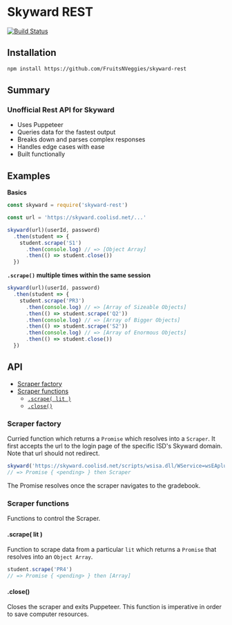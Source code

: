# Skyward REST

[![Build Status](https://travis-ci.org/FruitsNVeggies/skyward-rest.svg?branch=master)](https://travis-ci.org/FruitsNVeggies/skyward-rest)

## Installation

```sh
npm install https://github.com/FruitsNVeggies/skyward-rest
```

## Summary

### Unofficial Rest API for Skyward
 - Uses Puppeteer
 - Queries data for the fastest output
 - Breaks down and parses complex responses
 - Handles edge cases with ease
 - Built functionally

## Examples

**Basics**

```javascript
const skyward = require('skyward-rest')

const url = 'https://skyward.coolisd.net/...'

skyward(url)(userId, password)
  .then(student => {
    student.scrape('S1')
      .then(console.log) // => [Object Array]
      .then(() => student.close())
  })
```

**`.scrape()` multiple times within the same session**

```javascript
skyward(url)(userId, password)
  .then(student => {
    student.scrape('PR3')
      .then(console.log) // => [Array of Sizeable Objects]
      .then(() => student.scrape('Q2'))
      .then(console.log) // => [Array of Bigger Objects]
      .then(() => student.scrape('S2'))
      .then(console.log) // => [Array of Enormous Objects]
      .then(() => student.close())
  })
```

## API

* [Scraper factory](#scraper-factory)
* [Scraper functions](#scraper-functions)
  * [`.scrape( lit )`](#scrape-lit-)
  * [`.close()`](#close)

### Scraper factory

Curried function which returns a `Promise` which resolves into a `Scraper`. It first accepts the url to the login page of the specific ISD's Skyward domain. Note that url should not redirect.

```javascript
skyward('https://skyward.coolisd.net/scripts/wsisa.dll/WService=wsEAplus/seplog01.w')(userId, password)
// => Promise { <pending> } then Scraper
```

The Promise resolves once the scraper navigates to the gradebook.

### Scraper functions

Functions to control the Scraper.

#### .scrape( lit )

Function to scrape data from a particular `lit` which returns a `Promise` that resolves into an `Object Array`.

```javascript
student.scrape('PR4')
// => Promise { <pending> } then [Array]
```

#### .close()

Closes the scraper and exits Puppeteer. This function is imperative in order to save computer resources.